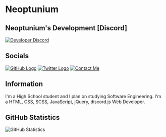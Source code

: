 # Neoptunium

## Neoptunium's Development [Discord]
[![Developer Discord](https://discordapp.com/api/guilds/770660983437918218/widget.png?style=banner4)](https://discord.gg/jSWf7ttF9P)

## Socials
[![GitHub Logo](https://icons.iconarchive.com/icons/limav/flat-gradient-social/64/Github-icon.png)](https://github.com/Neoptunium)
[![Twitter Logo](https://icons.iconarchive.com/icons/limav/flat-gradient-social/64/Twitter-icon.png)](http://twitter.com/)
[![Contact Me](https://icons.iconarchive.com/icons/limav/flat-gradient-social/64/email-icon.png)](mailto:neoptunium@gmail.com)

## Information

I'm a High School student and I plan on studying Software Engineering. I'm a HTML, CSS, SCSS, JavaScript, jQuery, discord.js Web Developer.

## GitHub Statistics
![GitHub Statistics](https://github-readme-stats.vercel.app/api?username=Neoptunium)

